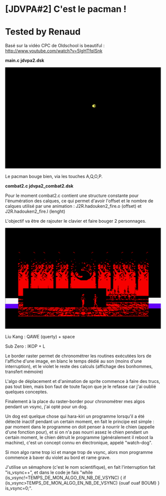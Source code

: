 # [JDVPA#2] C'est le pacman !
# Tested by Renaud

Basé sur la vidéo CPC de Oldschool is beautiful : http://www.youtube.com/watch?v=5lgHTfqISnk

__main.c jdvpa2.dsk__

![JDVPA2.dsk.png](JDVPA2.dsk.png)

Le pacman bouge bien, via les touches A,Q,O,P.

__combat2.c jdvpa2_combat2.dsk__

Pour le moment combat2.c contient une structure constante pour l'énumération des calques, ce qui permet d'avoir l'offset et le nombre de calques utilisé par une animation : J2R.hadouken2_fire.o (offset) et J2R.hadouken2_fire.l (lenght)

L'objectif va être de rajouter le clavier et faire bouger 2 personnages.

![JDVPA2_COMBAT2.dsk.png](JDVPA2_COMBAT2.dsk.png)

Liu Kang : QAWE (querty) + space

Sub Zero : IKOP + L

Le border raster permet de chronométrer les routines exécutées lors de l'affiche d'une image, en blanc le temps dédié au son (moins d'une interruption), et le violet le reste des calculs (affichage des bonhommes, transfert mémoire)

L'algo de déplacement et d'animation de sprite commence à faire des trucs, pas tout bien, mais bon faut de toute façon que je le refasse car j'ai oublié quelques conceptes.

Finalement à la place du raster-border pour chronométrer mes algos pendant un vsync, j'ai opté pour un dog.

Un dog est quelque chose qui hara-kiri un programme lorsqu'il a été détecté inactif pendant un certain moment, en fait
 le principe est simple : par moment dans le programme on doit penser à nourrir le chien (appelle d'une fonction pour), et si on n'a pas nourri assez le chien pendant un certain moment, le chien détruit le programme (généralement il reboot la machine), c'est un concept connu en électronique, appelé "watch-dog".

Si mon algo rame trop ici et mange trop de vsync, alors mon programme commence à baver du violet au bord et rame grave.

J'utilise un sémaphore (c'est le nom scientifique), en fait l'interruption fait "is_vsync++", et dans le code je fais "while (is_vsync!=TEMPS_DE_MON_ALGO_EN_NB_DE_VSYNC) { if (is_vsync>TEMPS_DE_MON_ALGO_EN_NB_DE_VSYNC) {ouaf ouaf BOUM} } is_vsync=0;".